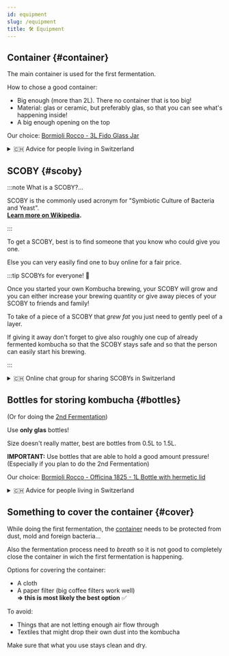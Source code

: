 ```yaml
---
id: equipment
slug: /equipment
title: 🛠 Equipment
---
```


## Container {#container}

The main container is used for the first fermentation.

How to chose a good container:

-   Big enough (more than 2L). There no container that is too big!
-   Material: glas or ceramic, but preferably glas, so that you can see what's happening inside!
-   A big enough opening on the top

Our choice:
[Bormioli Rocco - 3L Fido Glass Jar](https://www.bormiolirocco.com/en/product/264/jar-101-1-2-oz-fido)

<details><summary>🇨🇭 Advice for people living in Switzerland</summary>

The **Bormioli Rocco - 3L Fido Glass Jar** can easily be found in (big) MIGROS stores.
[Link](https://produkte.migros.ch/bormioli-rocco-einmachglas-fido-703723200000).

</details>

## SCOBY {#scoby}

:::note What is a SCOBY?...

SCOBY is the commonly used acronym for "Symbiotic Culture of Bacteria and Yeast". <br/>
**[Learn more on Wikipedia](https://en.wikipedia.org/wiki/SCOBY).**

:::

To get a SCOBY, best is to find someone that you know who could give you one.

Else you can very easily find one to buy online for a fair price.

:::tip SCOBYs for everyone! 🎁

Once you started your own Kombucha brewing, your SCOBY will grow and you can either increase your
brewing quantity or give away pieces of your SCOBY to friends and family!

To take of a piece of a SCOBY that _grew fat_ you just need to gently peel of a layer.

If giving it away don't forget to give also roughly one cup of already fermented kombucha so that
the SCOBY stays safe and so that the person can easily start his brewing.

:::

<details><summary>🇨🇭 Online chat group for sharing SCOBYs in Switzerland</summary>

Join [this Telegram group](https://t.me/scobysch) chat to find and share free SCOBYs locally!

![t.me/scobysch QR code](./../static/img/t.me-scobysch.jpeg)

</details>

## Bottles for storing kombucha {#bottles}

(Or for doing the [2nd Fermentation](/2nd-fermentation))

Use **only glas** bottles!

Size doesn't really matter, best are bottles from 0.5L to 1.5L.

**IMPORTANT:** Use bottles that are able to hold a good amount pressure! (Especially if you plan to
do the 2nd Fermentation)

Our choice:
[Bormioli Rocco - Officina 1825 - 1L Bottle with hermetic lid](https://www.bormiolirocco.com/en/product/566/bottle-with-hermetic-lid-37-1-4-oz-officina-1825)

<details><summary>🇨🇭 Advice for people living in Switzerland</summary>

The **Bormioli Rocco - Officina 1825** can easily be found in (big) MIGROS stores.
[Link](https://produkte.migros.ch/bormioli-rocco-flasche-officina).

</details>

## Something to cover the container {#cover}

While doing the first fermentation, the [container](/equipment#container) needs to be protected from
dust, mold and foreign bacteria...

Also the fermentation process need to _breath_ so it is not good to completely close the container
in wich the first fermentation is happening.

Options for covering the container:

-   A cloth
-   A paper filter (big coffee filters work well) <br/>**=> this is most likely the best option** ✅

To avoid:

-   Things that are not letting enough air flow through
-   Textiles that might drop their own dust into the kombucha

Make sure that what you use stays clean and dry.
